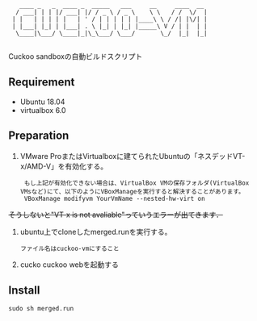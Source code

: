 ```
   ____ _   _  ____ _  _____   ___     __     ____  __ 
  / ___| | | |/ ___| |/ / _ \ / _ \    \ \   / /  \/  |
 | |   | | | | |   | ' / | | | | | |____\ \ / /| |\/| |
 | |___| |_| | |___| . \ |_| | |_| |_____\ V / | |  | |
  \____|\___/ \____|_|\_\___/ \___/       \_/  |_|  |_|
                                                       
```

Cuckoo sandboxの自動ビルドスクリプト

## Requirement
- Ubuntu 18.04
- virtualbox 6.0

## Preparation
1. VMware ProまたはVirtualboxに建てられたUbuntuの「ネスデッドVT-x/AMD-V」を有効化する。  

        もし上記が有効化できない場合は、VirtualBox VMの保存フォルダ(VirtualBox VMsなど)にて、以下のようにVBoxManageを実行すると解決することがあります。
        VBoxManage modifyvm YourVmName --nested-hw-virt on
~~そうしないと"VT-x is not avaliable"っていうエラーが出てきます．~~
1. ubuntu上でcloneしたmerged.runを実行する。 

       ファイル名はcuckoo-vmにすること
1. cucko cuckoo webを起動する

## 

## Install
```
sudo sh merged.run
```
